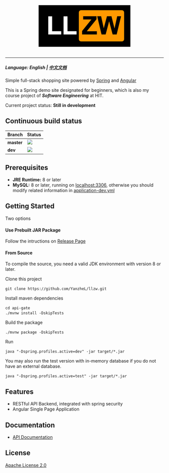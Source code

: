 <div align="center">
  <img src="logo.png"><br><br>
</div>

-----------------

##### Language: English | [中文文档](README-zh.md)

Simple full-stack shopping site powered by [Spring](https://spring.io/) and [Angular](https://angular.io/)

This is a Spring demo site designated for beginners, which is also my course project of ***Software Engineering*** at HIT.

Current project status: **Still in development**

## Continuous build status

| Branch     | Status                                                    |
| ---------- | --------------------------------------------------------- |
| **master** | ![](https://travis-ci.org/YanzheL/llzw.svg?branch=master) |
| **dev**    | ![](https://travis-ci.org/YanzheL/llzw.svg?branch=dev)    |


## Prerequisites

- **JRE Runtime:** 8 or later
- **MySQL:** 8 or later, running on [localhost:3306](localhost:3306),  otherwise you should modify related information in [application-dev.yml](api-gate/src/main/resources/application-dev.yml)

## Getting Started

Two options

#### Use Prebuilt JAR Package

Follow the intructions on [Release Page](https://github.com/YanzheL/llzw/releases)

#### From Source

To compile the source, you need a valid JDK environment with version 8 or later.

Clone this project

```shell
git clone https://github.com/YanzheL/llzw.git
```

Install maven dependencies

```shell
cd api-gate
./mvnw install -DskipTests
```

Build the package

```shell
./mvnw package -DskipTests
```

Run

```shell
java "-Dspring.profiles.active=dev" -jar target/*.jar
```

You may also run the test version with in-memory database if you do not have an external database.

```shell
java "-Dspring.profiles.active=test" -jar target/*.jar
```

## Features

* RESTful API Backend, integrated with spring security
* Angular Single Page Application

## Documentation

- [API Documentation](https://llzw.readthedocs.io)

## License

[Apache License 2.0](LICENSE)
